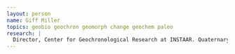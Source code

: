 ```yaml
---
layout: person
name: Giff Miller
topics: geobio geochron geomorph change geochem paleo
research: |
  Director, Center for Geochronological Research at INSTAAR. Quaternary stratigraphy and geochronology; glacial geology and climate change; amino acid racemization (Svalbard, Arctic Canada, Australia)
---
```

